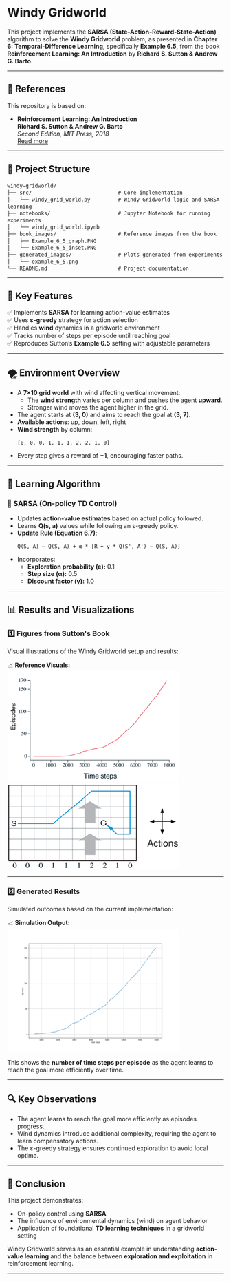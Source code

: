 # **Windy Gridworld**

This project implements the **SARSA (State-Action-Reward-State-Action)** algorithm to solve the **Windy Gridworld** problem, as presented in **Chapter 6: Temporal-Difference Learning**, specifically **Example 6.5**, from the book **Reinforcement Learning: An Introduction** by **Richard S. Sutton & Andrew G. Barto**.

---

## **📖 References**
This repository is based on:

- **Reinforcement Learning: An Introduction**  
  **Richard S. Sutton & Andrew G. Barto**  
  _Second Edition, MIT Press, 2018_  
  [Read more](http://incompleteideas.net/book/RLbook2020.pdf)

---

## **📂 Project Structure**
```
windy-gridworld/
├── src/                            # Core implementation
│   └── windy_grid_world.py         # Windy Gridworld logic and SARSA learning
├── notebooks/                      # Jupyter Notebook for running experiments
│   └── windy_grid_world.ipynb
├── book_images/                    # Reference images from the book
│   ├── Example_6_5_graph.PNG
│   └── Example_6_5_inset.PNG
├── generated_images/               # Plots generated from experiments
│   └── example_6_5.png
└── README.md                       # Project documentation
```

---

## 📌 Key Features
✅ Implements **SARSA** for learning action-value estimates  
✅ Uses **ε-greedy** strategy for action selection  
✅ Handles **wind** dynamics in a gridworld environment  
✅ Tracks number of steps per episode until reaching goal  
✅ Reproduces Sutton’s **Example 6.5** setting with adjustable parameters

---

## 🌪️ **Environment Overview**

- A **7×10 grid world** with wind affecting vertical movement:
    - The **wind strength** varies per column and pushes the agent **upward**.
    - Stronger wind moves the agent higher in the grid.
- The agent starts at **(3, 0)** and aims to reach the goal at **(3, 7)**.
- **Available actions**: up, down, left, right
- **Wind strength** by column:
  ```
  [0, 0, 0, 1, 1, 1, 2, 2, 1, 0]
  ```
- Every step gives a reward of **−1**, encouraging faster paths.

---

## 🧠 **Learning Algorithm**

### 🔷 SARSA (On-policy TD Control)
- Updates **action-value estimates** based on actual policy followed.
- Learns **Q(s, a)** values while following an ε-greedy policy.
- **Update Rule (Equation 6.7)**:
  ```
  Q(S, A) ← Q(S, A) + α * [R + γ * Q(S', A') − Q(S, A)]
  ```
- Incorporates:
    - **Exploration probability (ε):** 0.1
    - **Step size (α):** 0.5
    - **Discount factor (γ):** 1.0

---

## 📊 Results and Visualizations

### 1️⃣ **Figures from Sutton's Book**
Visual illustrations of the Windy Gridworld setup and results:

📈 **Reference Visuals:**
<img src="book_images/Example_6_5_graph.PNG" alt="Example 6.5 Graph" width="400"/>
<img src="book_images/Example_6_5_inset.PNG" alt="Example 6.5 Inset" width="400"/>

---

### 2️⃣ **Generated Results**
Simulated outcomes based on the current implementation:

📈 **Simulation Output:**
<img src="generated_images/example_6_5.png" alt="SARSA Episode Steps" width="400"/>

This shows the **number of time steps per episode** as the agent learns to reach the goal more efficiently over time.

---

## 🔍 **Key Observations**

- The agent learns to reach the goal more efficiently as episodes progress.
- Wind dynamics introduce additional complexity, requiring the agent to learn compensatory actions.
- The ε-greedy strategy ensures continued exploration to avoid local optima.

---

## 📢 Conclusion

This project demonstrates:

- On-policy control using **SARSA**
- The influence of environmental dynamics (wind) on agent behavior
- Application of foundational **TD learning techniques** in a gridworld setting

Windy Gridworld serves as an essential example in understanding **action-value learning** and the balance between **exploration and exploitation** in reinforcement learning.

---

